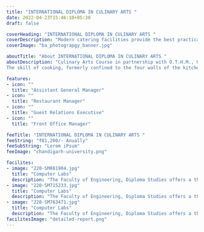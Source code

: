 ```yaml
---
title: "INTERNATIONAL DIPLOMA IN CULINARY ARTS "
date: 2022-04-23T15:46:10+05:30
draft: false

coverHeading: "INTERNATIONAL DIPLOMA IN CULINARY ARTS "
coverDescription: "Modern catering facilities provide the best practical experience"
coverImage: "ba_photograpgy_banner.jpg"

aboutTitle: "About INTERNATIONAL DIPLOMA IN CULINARY ARTS "
aboutDescription: "Culinary Arts Course in partnership with O.T.H.M., U.K. The Culinary Arts Programme combines theory and practice, with a focus on professional culinary abilities and entrepreneurial skills. The diploma in culinary arts course curriculum has been established in accordance with global culinary standards, and it contains specialized cookery and confectionary content, as well as international internships.
The skill of cooking, formerly confined to the four walls of the kitchen, is today a phenomenon that grows more fascinating by the day. The culinary world is full of surprises, twists, and enormous opportunities."

features:
- icon: ""
  title: "Assistant General Manager"
- icon: ""
  title: "Restaurant Manager"
- icon: ""
  title: "Guest Relations Executive"
- icon: ""
  title: "Front Office Manager"

feeTitle: "INTERNATIONAL DIPLOMA IN CULINARY ARTS "
feeString: "₹81,200/- Anually"
feeSubString: "Lorem iPsum"
feeImage: "chandigarh-university.png"

facilites:
- image: "220-SM881904.jpg"
  title: "Computer Labs"
  description: "The Faculty of Engineering, Diploma Studies offers a three year diploma program in Aeronautical Engineering"
- image: "220-SM715233.jpg"
  title: "Computer Labs"
  description: "The Faculty of Engineering, Diploma Studies offers a three year diploma program in Aeronautical Engineering"
- image: "220-SM763471.jpg"
  title: "Computer Labs"
  description: "The Faculty of Engineering, Diploma Studies offers a three year diploma program in Aeronautical Engineering"
facilitesImage: "detailed-report.png"
---
```



